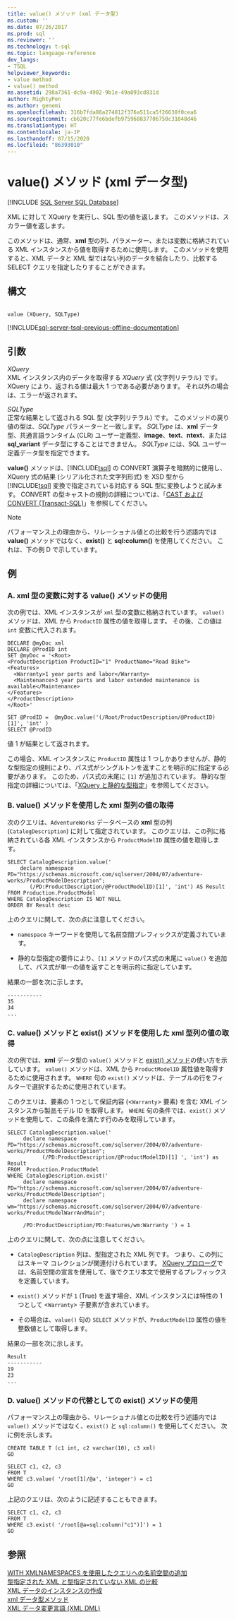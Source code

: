 ```yaml
---
title: value() メソッド (xml データ型)
ms.custom: ''
ms.date: 07/26/2017
ms.prod: sql
ms.reviewer: ''
ms.technology: t-sql
ms.topic: language-reference
dev_langs:
- TSQL
helpviewer_keywords:
- value method
- value() method
ms.assetid: 298a7361-dc9a-4902-9b1e-49a093cd831d
author: MightyPen
ms.author: genemi
ms.openlocfilehash: 316b7fda88a274812f376a511ca5f26638f0cea6
ms.sourcegitcommit: cb620c77fe6bdefb975968837706750c31048d46
ms.translationtype: HT
ms.contentlocale: ja-JP
ms.lasthandoff: 07/15/2020
ms.locfileid: "86393010"
---
```

# <a name="value-method-xml-data-type"></a>value() メソッド (xml データ型)
[!INCLUDE [SQL Server SQL Database](../../includes/applies-to-version/sql-asdb.md)]

  XML に対して XQuery を実行し、SQL 型の値を返します。 このメソッドは、スカラー値を返します。  
  
 このメソッドは、通常、**xml** 型の列、パラメーター、または変数に格納されている XML インスタンスから値を取得するために使用します。 このメソッドを使用すると、XML データと XML 型ではない列のデータを結合したり、比較する SELECT クエリを指定したりすることができます。  
  
## <a name="syntax"></a>構文  
  
```  
  
value (XQuery, SQLType)  
```  
  
[!INCLUDE[sql-server-tsql-previous-offline-documentation](../../includes/sql-server-tsql-previous-offline-documentation.md)]

## <a name="arguments"></a>引数
 *XQuery*  
 XML インスタンス内のデータを取得する *XQuery* 式 (文字列リテラル) です。 XQuery により、返される値は最大 1 つである必要があります。 それ以外の場合は、エラーが返されます。  
  
 *SQLType*  
 正常な結果として返される SQL 型 (文字列リテラル) です。 このメソッドの戻り値の型は、*SQLType* パラメーターと一致します。 *SQLType* は、**xml** データ型、共通言語ランタイム (CLR) ユーザー定義型、**image**、**text**、**ntext**、または **sql_variant** データ型にすることはできません。 *SQLType* には、SQL ユーザー定義データ型を指定できます。  
  
 **value()** メソッドは、[!INCLUDE[tsql](../../includes/tsql-md.md)] の CONVERT 演算子を暗黙的に使用し、XQuery 式の結果 (シリアル化された文字列形式) を XSD 型から [!INCLUDE[tsql](../../includes/tsql-md.md)] 変換で指定されている対応する SQL 型に変換しようと試みます。 CONVERT の型キャストの規則の詳細については、「[CAST および CONVERT &#40;Transact-SQL&#41;](../../t-sql/functions/cast-and-convert-transact-sql.md)」を参照してください。  
  
> [!NOTE]  
>  パフォーマンス上の理由から、リレーショナル値との比較を行う述語内では **value()** メソッドではなく、**exist()** と **sql:column()** を使用してください。 これは、下の例 D で示しています。  
  
## <a name="examples"></a>例  
  
### <a name="a-using-the-value-method-against-an-xml-type-variable"></a>A. xml 型の変数に対する value() メソッドの使用  
 次の例では、XML インスタンスが `xml` 型の変数に格納されています。 `value()` メソッドは、XML から `ProductID` 属性の値を取得します。 その後、この値は `int` 変数に代入されます。  
  
```  
DECLARE @myDoc xml  
DECLARE @ProdID int  
SET @myDoc = '<Root>  
<ProductDescription ProductID="1" ProductName="Road Bike">  
<Features>  
  <Warranty>1 year parts and labor</Warranty>  
  <Maintenance>3 year parts and labor extended maintenance is available</Maintenance>  
</Features>  
</ProductDescription>  
</Root>'  
  
SET @ProdID =  @myDoc.value('(/Root/ProductDescription/@ProductID)[1]', 'int' )  
SELECT @ProdID  
```  
  
 値 1 が結果として返されます。  
  
 この場合、XML インスタンスに `ProductID` 属性は 1 つしかありませんが、静的な型指定の規則により、パス式がシングルトンを返すことを明示的に指定する必要があります。 このため、パス式の末尾に `[1]` が追加されています。 静的な型指定の詳細については、「[XQuery と静的な型指定](../../xquery/xquery-and-static-typing.md)」を参照してください。  
  
### <a name="b-using-the-value-method-to-retrieve-a-value-from-an-xml-type-column"></a>B. value() メソッドを使用した xml 型列の値の取得  
 次のクエリは、`AdventureWorks` データベースの **xml** 型の列 (`CatalogDescription`) に対して指定されています。 このクエリは、この列に格納されている各 XML インスタンスから `ProductModelID` 属性の値を取得します。  
  
```  
SELECT CatalogDescription.value('             
    declare namespace PD="https://schemas.microsoft.com/sqlserver/2004/07/adventure-works/ProductModelDescription";             
       (/PD:ProductDescription/@ProductModelID)[1]', 'int') AS Result             
FROM Production.ProductModel             
WHERE CatalogDescription IS NOT NULL             
ORDER BY Result desc             
```  
  
 上のクエリに関して、次の点に注意してください。  
  
-   `namespace` キーワードを使用して名前空間プレフィックスが定義されています。  
  
-   静的な型指定の要件により、`[1]` メソッドのパス式の末尾に `value()` を追加して、パス式が単一の値を返すことを明示的に指定しています。  
  
 結果の一部を次に示します。  
  
```  
-----------  
35           
34           
...  
```  
  
### <a name="c-using-the-value-and-exist-methods-to-retrieve-values-from-an-xml-type-column"></a>C. value() メソッドと exist() メソッドを使用した xml 型列の値の取得  
 次の例では、**xml** データ型の `value()` メソッドと [exist() メソッド](../../t-sql/xml/exist-method-xml-data-type.md)の使い方を示しています。 `value()` メソッドは、XML から `ProductModelID` 属性値を取得するために使用されます。 `WHERE` 句の `exist()` メソッドは、テーブルの行をフィルターで選択するために使用されています。  
  
 このクエリは、要素の 1 つとして保証内容 (<`Warranty`> 要素) を含む XML インスタンスから製品モデル ID を取得します。 `WHERE` 句の条件では、`exist()` メソッドを使用して、この条件を満たす行のみを取得しています。  
  
```  
SELECT CatalogDescription.value('  
     declare namespace PD="https://schemas.microsoft.com/sqlserver/2004/07/adventure-works/ProductModelDescription";  
           (/PD:ProductDescription/@ProductModelID)[1] ', 'int') as Result  
FROM  Production.ProductModel  
WHERE CatalogDescription.exist('  
     declare namespace PD="https://schemas.microsoft.com/sqlserver/2004/07/adventure-works/ProductModelDescription";  
     declare namespace wm="https://schemas.microsoft.com/sqlserver/2004/07/adventure-works/ProductModelWarrAndMain";  
  
     /PD:ProductDescription/PD:Features/wm:Warranty ') = 1  
```  
  
 上のクエリに関して、次の点に注意してください。  
  
-   `CatalogDescription` 列は、型指定された XML 列です。 つまり、この列にはスキーマ コレクションが関連付けられています。 [XQuery プロローグ](../../xquery/modules-and-prologs-xquery-prolog.md)では、名前空間の宣言を使用して、後でクエリ本文で使用するプレフィックスを定義しています。  
  
-   `exist()` メソッドが `1` (True) を返す場合、XML インスタンスには特性の 1 つとして <`Warranty`> 子要素が含まれています。  
  
-   その場合は、`value()` 句の `SELECT` メソッドが、`ProductModelID` 属性の値を整数値として取得します。  
  
 結果の一部を次に示します。  
  
```  
Result       
-----------  
19           
23           
...  
```  
  
### <a name="d-using-the-exist-method-instead-of-the-value-method"></a>D. value() メソッドの代替としての exist() メソッドの使用  
 パフォーマンス上の理由から、リレーショナル値との比較を行う述語内では `value()` メソッドではなく、`exist()` と `sql:column()` を使用してください。 次に例を示します。  
  
```  
CREATE TABLE T (c1 int, c2 varchar(10), c3 xml)  
GO  
  
SELECT c1, c2, c3   
FROM T  
WHERE c3.value( '/root[1]/@a', 'integer') = c1  
GO  
```  
  
 上記のクエリは、次のように記述することもできます。  
  
```  
SELECT c1, c2, c3   
FROM T  
WHERE c3.exist( '/root[@a=sql:column("c1")]') = 1  
GO  
```  
  
## <a name="see-also"></a>参照  
 [WITH XMLNAMESPACES を使用したクエリへの名前空間の追加](../../relational-databases/xml/add-namespaces-to-queries-with-with-xmlnamespaces.md)   
 [型指定された XML と型指定されていない XML の比較](../../relational-databases/xml/compare-typed-xml-to-untyped-xml.md)   
 [XML データのインスタンスの作成](../../relational-databases/xml/create-instances-of-xml-data.md)   
 [xml データ型メソッド](../../t-sql/xml/xml-data-type-methods.md)   
 [XML データ変更言語 &#40;XML DML&#41;](../../t-sql/xml/xml-data-modification-language-xml-dml.md)  
  
  
